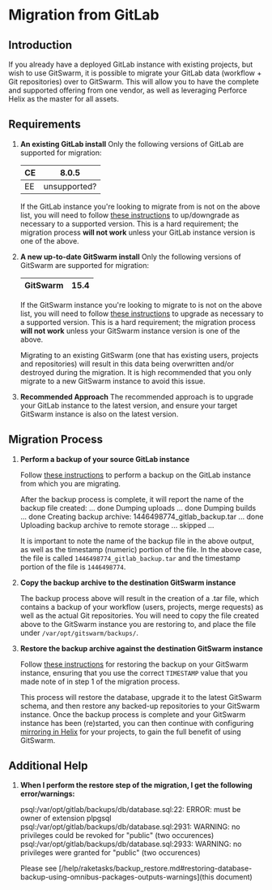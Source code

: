 # Migration from GitLab

## Introduction

If you already have a deployed GitLab instance with existing projects, but wish to use GitSwarm, it is possible to
migrate your GitLab data (workflow + Git repositories) over to GitSwarm. This will allow you to have the complete and
supported offering from one vendor, as well as leveraging Perforce Helix as the master for all assets.

## Requirements

1.  **An existing GitLab install**
    Only the following versions of GitLab are supported for migration:

    |CE|8.0.5|
    |---|---|
    |EE|unsupported?|

    If the GitLab instance you're looking to migrate from is not on the above list, you will need to follow
    [these instructions](/help/update/README.md) to up/downgrade as necessary to a supported version.
    This is a hard requirement; the migration process **will not work** unless your GitLab
    instance version is one of the above.

1.  **A new up-to-date GitSwarm install**
    Only the following versions of GitSwarm are supported for migration:

    |GitSwarm|15.4|
    |---|---|

    If the GitSwarm instance you're looking to migrate to is not on the above list, you will need to follow
    [these instructions](/help/update/README.md) to upgrade as necessary to a supported version. This is a hard requirement;
    the migration process **will not work** unless your GitSwarm instance version is one of the above.

    Migrating to an existing GitSwarm (one that has existing users, projects and repositories) will result in this
    data being overwritten and/or destroyed during the migration. It is high recommended that you only migrate to a
    new GitSwarm instance to avoid this issue.

1.  **Recommended Approach**
    The recommended approach is to upgrade your GitLab instance to the latest version, and ensure your target GitSwarm
    instance is also on the latest version.

## Migration Process

1. **Perform a backup of your source GitLab instance**

    Follow [these instructions](http://doc.gitlab.com/ce/raketasks/backup_restore.html) to perform a backup on the
    GitLab instance from which you are migrating.

    After the backup process is complete, it will report the name of the backup file created:
        ...
        done
        Dumping uploads ...
        done
        Dumping builds ...
        done
        Creating backup archive: 1446498774_gitlab_backup.tar ... done
        Uploading backup archive to remote storage  ... skipped
        ...

    It is important to note the name of the backup file in the above output, as well as the timestamp (numeric)
    portion of the file. In the above case, the file is called ```1446498774_gitlab_backup.tar``` and the
    timestamp portion of the file is ```1446498774```.

1. **Copy the backup archive to the destination GitSwarm instance**

    The backup process above will result in the creation of a .tar file, which contains a backup of your workflow
    (users, projects, merge requests) as well as the actual Git repositories. You will need to copy the file created
    above to the GitSwarm instance you are restoring to, and place the file under ```/var/opt/gitswarm/backups/```.

1. **Restore the backup archive against the destination GitSwarm instance**

    Follow [these instructions](/help/raketasks/backup_restore.md#restore-a-previously-created-backup) for
    restoring the backup on your GitSwarm instance, ensuring that you use the correct ```TIMESTAMP``` value that you
    made note of in step 1 of the migration process.

    This process will restore the database, upgrade it to the latest GitSwarm schema, and then restore any backed-up
    repositories to your GitSwarm instance. Once the backup process is complete and your GitSwarm instance has been
    (re)started, you can then continue with configuring [mirroring in Helix](/help/workflow/importing/import_from_gitfusion.md)
    for your projects, to gain the full benefit of using GitSwarm.

## Additional Help

1.  **When I perform the restore step of the migration, I get the following error/warnings:**

    psql:/var/opt/gitlab/backups/db/database.sql:22: ERROR:  must be owner of extension plpgsql
    psql:/var/opt/gitlab/backups/db/database.sql:2931: WARNING:  no privileges could be revoked for "public" (two occurences)
    psql:/var/opt/gitlab/backups/db/database.sql:2933: WARNING:  no privileges were granted for "public" (two occurences)

    Please see [/help/raketasks/backup_restore.md#restoring-database-backup-using-omnibus-packages-outputs-warnings](this document)
